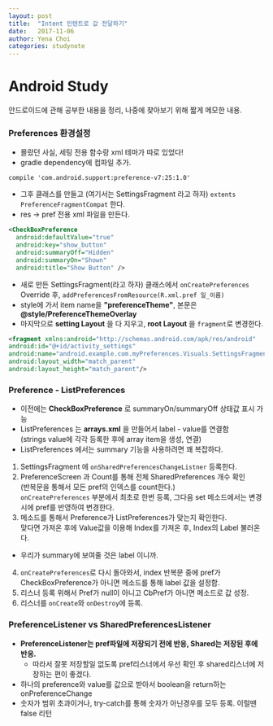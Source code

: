 ```yaml
---
layout: post
title:  "Intent 인텐트로 값 전달하기"
date:   2017-11-06
author: Yena Choi
categories: studynote
---
```


# Android Study
안드로이드에 관해 공부한 내용을 정리, 나중에 찾아보기 위해 짧게 메모한 내용.


### Preferences 환경설정
- 몰랐던 사실, 세팅 전용 함수랑 xml 테마가 따로 있었다!
- gradle dependency에 컴파일 추가.  
```
compile 'com.android.support:preference-v7:25:1.0'
```
- 그후 클래스를 만들고 (여기서는 SettingsFragment 라고 하자) `extents PreferenceFragmentCompat` 한다.
- res -> pref 전용 xml 파일을 만든다.
```xml
<CheckBoxPreference
  android:defaultValue="true"
  android:key="show_button"
  android:summaryOff="Hidden"
  android:summaryOn="Shown"
  android:title="Show Button" />
```

- 새로 만든 SettingsFragment(라고 하자) 클래스에서 `onCreatePreferences` Override 후,
 `addPreferencesFromResource(R.xml.pref 일_이름)`
- style에 가서 item name을 **"preferenceTheme"**, 본문은 **@style/PreferenceThemeOverlay**
- 마지막으로 **setting Layout** 을 다 지우고, **root Layout** 을 `fragment`로 변경한다.
```xml
<fragment xmlns:android="http://schemas.android.com/apk/res/android"
android:id="@+id/activity_settings"
android:name="android.example.com.myPreferences.Visuals.SettingsFragment"
android:layout_width="match_parent"
android:layout_height="match_parent"/>
```


### Preference - ListPreferences

- 이전에는 **CheckBoxPreference** 로 summaryOn/summaryOff 상태값 표시 가능
- ListPreferences 는 **arrays.xml** 을 만들어서 label - value를 연결함  
  (strings value에 각각 등록한 후에 array item을 생성, 연결)
- ListPreferences 에서는 summary 기능을 사용하려면 꽤 복잡하다.


1. SettingsFragment 에 `onSharedPreferencesChangeListner` 등록한다.
2. PreferenceScreen 과 Count를 통해 전체 SharedPreferences 개수 확인  
(반복문을 통해서 모든 pref의 인덱스를 count한다.)   
`onCreatePreferences` 부분에서 최초로 한번 등록, 그다음 set 메소드에서는
변경 시에 pref를 반영하여 변경한다.
3. 메소드를 통해서 Preference가 ListPreferences가 맞는지 확인한다.  
  맞다면 가져온 후에 Value값을 이용해 Index를 가져온 후, Index의 Label 불러온다.
  - 우리가 summary에 보여줄 것은 label 이니까.
4. `onCreatePreferences`로 다시 돌아와서, index 반복문 중에 pref가
  CheckBoxPreference가 아니면 메소드를 통해 label 값을 설정함.
5. 리스너 등록 위해서 Pref가 null이 아니고 CbPref가 아니면 메소드로 값 성정.
6. 리스너를 `onCreate`와 `onDestroy`에 등록.



### PreferenceListener vs SharedPreferencesListener
- **PreferenceListener는 pref파일에 저장되기 전에 반응, Shared는 저장된 후에 반응.**
  - 따라서 잘못 저장할일 없도록 pref리스너에서 우선 확인 후 shared리스너에 저장하는 편이 좋겠다.
- 하나의 preference와 value를 값으로 받아서 boolean을 return하는 onPreferenceChange
- 숫자가 범위 초과이거나, try-catch를 통해 숫자가 아닌경우를 모두 등록. 이럴땐 false 리턴
